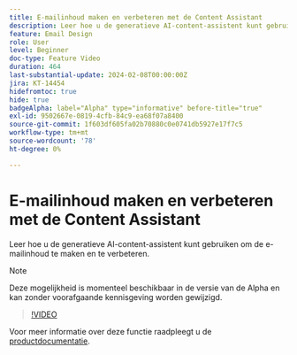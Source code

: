 ```yaml
---
title: E-mailinhoud maken en verbeteren met de Content Assistant
description: Leer hoe u de generatieve AI-content-assistent kunt gebruiken om de e-mailinhoud te maken en te verbeteren.
feature: Email Design
role: User
level: Beginner
doc-type: Feature Video
duration: 464
last-substantial-update: 2024-02-08T00:00:00Z
jira: KT-14454
hidefromtoc: true
hide: true
badgeAlpha: label="Alpha" type="informative" before-title="true"
exl-id: 9502667e-0819-4cfb-84c9-ea68f07a8400
source-git-commit: 1f603df605fa02b70880c0e0741db5927e17f7c5
workflow-type: tm+mt
source-wordcount: '78'
ht-degree: 0%

---
```


# E-mailinhoud maken en verbeteren met de Content Assistant

Leer hoe u de generatieve AI-content-assistent kunt gebruiken om de e-mailinhoud te maken en te verbeteren.

>[!NOTE]
>
> Deze mogelijkheid is momenteel beschikbaar in de versie van de Alpha en kan zonder voorafgaande kennisgeving worden gewijzigd.

>[!VIDEO](https://video.tv.adobe.com/v/3452076/?learn=on&captions=dut)

Voor meer informatie over deze functie raadpleegt u de [productdocumentatie](https://experienceleague.adobe.com/en/docs/campaign-web/v8/msg/email/content/content-assistant/generative-gs).
